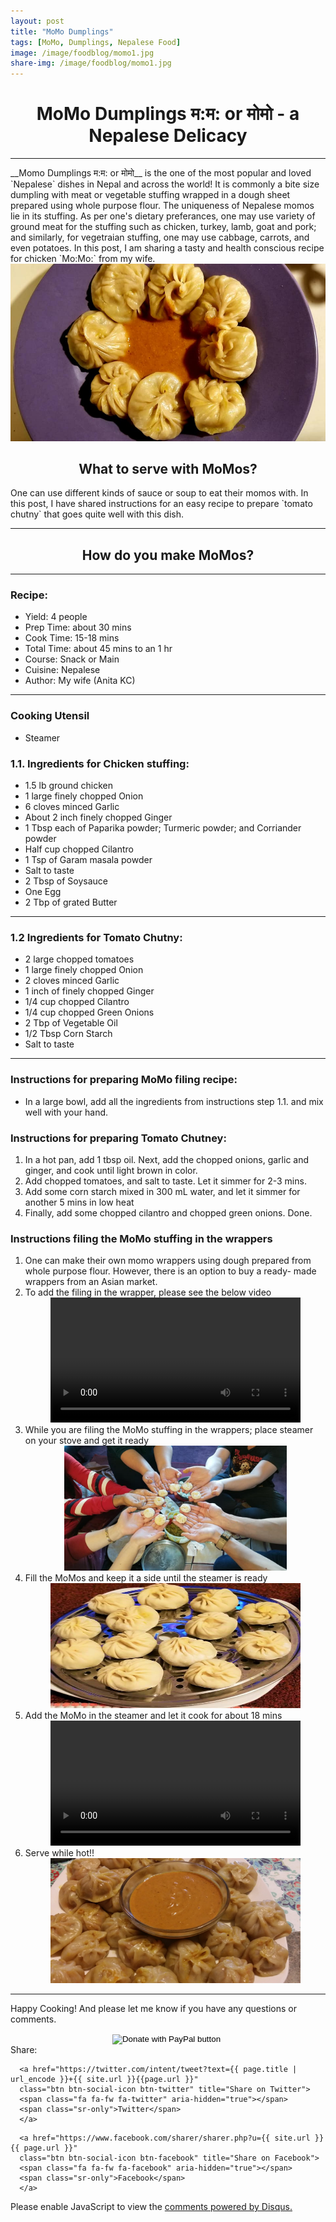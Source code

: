 ```yaml
---
layout: post
title: "MoMo Dumplings"
tags: [MoMo, Dumplings, Nepalese Food]
image: /image/foodblog/momo1.jpg
share-img: /image/foodblog/momo1.jpg
---
```


<center><h1> MoMo Dumplings म:म: or मोमो - a Nepalese Delicacy </h1> </center>
<hr>
__Momo Dumplings म:म: or मोमो__ is the one of the most popular and loved `Nepalese` dishes in Nepal and across the world! 
It is commonly a bite size dumpling with meat or vegetable stuffing wrapped in a dough sheet prepared using whole purpose flour. The uniqueness of Nepalese 
momos lie in its stuffing. As per one's dietary preferances, one may use variety of ground meat for the stuffing such as chicken, turkey, lamb, goat and pork; and
similarly, for vegetraian stuffing, one may use cabbage, carrots, and even potatoes. In this post, I am sharing a tasty and health conscious recipe for chicken `Mo:Mo:` from my wife.
<center> <img src="/image/foodblog/momo1.jpg"> </center>

<center><h2> What to serve with MoMos?</h2> </center>
One can use different kinds of sauce or soup to eat their momos with. In this post, I have shared instructions for an easy recipe to prepare `tomato chutny` that goes quite well with this dish.
<hr>

<center><h2> How do you make MoMos?</h2></center>

<hr>

<h3> Recipe: </h3>

<ul>
  <li> Yield: 4 people </li>
  <li> Prep Time: about 30 mins </li>
  <li> Cook Time: 15-18 mins </li>
  <li> Total Time:  about 45 mins to an 1 hr</li>
  <li> Course:  Snack or Main</li>
  <li> Cuisine: Nepalese  </li>
  <li> Author: My wife (Anita KC) </li>
</ul>
<hr>

<h3> Cooking Utensil </h3>
<ul>
    <li> Steamer </li>
</ul>
    
<h3> 1.1. Ingredients for Chicken stuffing: </h3>

<ul>
    <li> 1.5 lb ground chicken </li>
    <li> 1 large finely chopped Onion </li>
    <li> 6 cloves minced Garlic</li>
    <li> About 2 inch finely chopped Ginger </li>
    <li> 1 Tbsp each of Paparika powder; Turmeric powder; and Corriander powder </li>
    <li> Half cup chopped Cilantro </li>
    <li> 1 Tsp of Garam masala powder </li>
    <li> Salt to taste </li>
    <li> 2 Tbsp of Soysauce</li>
    <li> One Egg </li>
    <li> 2 Tbp of grated Butter </li>
</ul>

<hr>

<h3> 1.2 Ingredients for Tomato Chutny: </h3>

<ul>
    <li> 2 large chopped tomatoes </li>
    <li> 1 large finely chopped Onion </li>
    <li> 2 cloves minced Garlic</li>
    <li> 1 inch of finely chopped Ginger </li>
    <li> 1/4 cup chopped Cilantro </li>
    <li> 1/4 cup chopped Green Onions </li>
    <li> 2 Tbp of Vegetable Oil </li>
    <li> 1/2 Tbsp Corn Starch</li>
    <li> Salt to taste </li>

</ul>

<hr>

<h3> Instructions for preparing MoMo filing recipe:</h3>

<ul>
  <li> In a large bowl, add all the ingredients from instructions step 1.1. and mix well with your hand. </li>
</ul>

<h3> Instructions for preparing Tomato Chutney:</h3>
  <ol>
    <li> In a hot pan, add 1 tbsp  oil. Next, add the chopped onions, garlic and ginger, and cook until light brown in color. </li>
    <li> Add chopped tomatoes, and salt to taste. Let it simmer for 2-3 mins. </li>
    <li> Add some corn starch mixed in 300 mL water, and let it simmer for another 5 mins in low heat </li>
    <li> Finally, add some chopped cilantro and chopped green onions. Done. </li>
  </ol>
  
<h3> Instructions filing the MoMo stuffing in the wrappers</h3>
  <ol>
    <li> One can make their own momo wrappers using dough prepared from whole purpose flour. However, there is an option to buy a ready-      made wrappers from an Asian market. </li>
    <li> To add the filing in the wrapper, please see the below video  </li>
      <center>
      <video width="auto" height="200" controls>
      <source src="/vid/momo6.mp4" type="video/mp4">
      Your browser does not support the video tag.
      </video>
      </center>
    <li> While you are filing the MoMo stuffing in the wrappers; place steamer on your stove and get it ready </li>
        <center><img src="/image/foodblog/momo3.jpg" width="auto" height="200"></center>
    <li> Fill the MoMos and keep it a side until the steamer is ready</li>
    <center><img src="/image/foodblog/momo2.jpg" width="400" height="200"></center>
    <li> Add the MoMo in the steamer and let it cook for about 18 mins </li>
      <center>
      <video width="auto" height="200" controls>
      <source src="/vid/momo4.mp4" type="video/mp4">
      Your browser does not support the video tag.
      </video>
      </center>
    <li> Serve while hot!!  </li>
    <center> <img src="/image/foodblog/momo5.jpg" width="400" height="200">    </center>
</ol>
<hr>

<p> Happy Cooking! And please let me know if you have any questions or comments.</p>

<center>
<form action="https://www.paypal.com/cgi-bin/webscr" method="post" target="_top">
<input type="hidden" name="cmd" value="_donations" />
<input type="hidden" name="business" value="8ZF7YRTZ42EKU" />
<input type="hidden" name="item_name" value="To support the education for all." />
<input type="hidden" name="currency_code" value="USD" />
<input type="image" src="https://www.paypalobjects.com/en_US/i/btn/btn_donateCC_LG.gif" border="0" name="submit" title="PayPal - The safer, easier way to pay online!" alt="Donate with PayPal button" />
<img alt="" border="0" src="https://www.paypal.com/en_US/i/scr/pixel.gif" width="1" height="1" />
</form>
</center>

<!--- Sharing ----------------------------------->
<section id = "social-share-section">
  <span class="sr-only">Share: </span>

  
<!--- Share on Twitter -->
      <a href="https://twitter.com/intent/tweet?text={{ page.title | url_encode }}+{{ site.url }}{{page.url }}"
      class="btn btn-social-icon btn-twitter" title="Share on Twitter">
      <span class="fa fa-fw fa-twitter" aria-hidden="true"></span>
      <span class="sr-only">Twitter</span>
      </a>

<!--- Share on Facebook -->
      <a href="https://www.facebook.com/sharer/sharer.php?u={{ site.url }}{{ page.url }}"
      class="btn btn-social-icon btn-facebook" title="Share on Facebook">
      <span class="fa fa-fw fa-facebook" aria-hidden="true"></span>
      <span class="sr-only">Facebook</span>
      </a>
</section>

  
<div class="disqus-comments">
          
<div class="comments">
    <div id="disqus_thread"></div>
    <script type="text/javascript">
        var disqus_shortname = 'avikarn';
            var url_parts = window.location.href.split("?");
            url_parts = url_parts[0].split("#");
            disqus_url = url_parts[0];
            disqus_url = disqus_url.replace(/(\/)*$/, "/");
            disqus_url = disqus_url.replace(/https:\/\//, "http:\/\/");
            if (disqus_url.substr(-9) == "projects/") {
                disqus_url = disqus_url.substr(0, disqus_url.length - 1);
            }

        (function() {
            var dsq = document.createElement('script'); dsq.type = 'text/javascript'; dsq.async = true;
            dsq.src = '//' + disqus_shortname + '.disqus.com/embed.js';
            (document.getElementsByTagName('head')[0] || document.getElementsByTagName('body')[0]).appendChild(dsq);
        })();
  </script>
    <noscript>Please enable JavaScript to view the <a href="https://disqus.com/?ref_noscript">comments powered by Disqus.</a></noscript>
  </div>
</div>

<!-- Global site tag (gtag.js) - Google Analytics -->
<script async src="https://www.googletagmanager.com/gtag/js?id=UA-123359651-1"></script>
<script>
  window.dataLayer = window.dataLayer || [];
  function gtag(){dataLayer.push(arguments);}
  gtag('js', new Date());
  gtag('config', 'UA-123359651-1');
</script>

<script async src="//pagead2.googlesyndication.com/pagead/js/adsbygoogle.js"></script>
<script>
  (adsbygoogle = window.adsbygoogle || []).push({
    google_ad_client: "ca-pub-5126027065024936",
    enable_page_level_ads: true
  });
</script>
